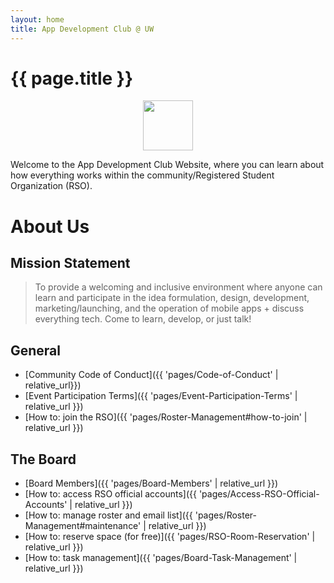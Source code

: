 ```yaml
---
layout: home
title: App Development Club @ UW
---
```


# {{ page.title }}

<!-- This logo is being considered decorative, and so is given alt="". -->
<center><img width="80px" src="{{ 'assets/img/logo.svg' | relative_url }}" alt=""/></center>

Welcome to the App Development Club Website, where you can learn about how everything works within the community/Registered Student Organization (RSO).

# About Us
## Mission Statement

> To provide a welcoming and inclusive environment where anyone can learn and participate in the idea formulation, design, development, marketing/launching, and the operation of mobile apps + discuss everything tech. Come to learn, develop, or just talk!

## General

- [Community Code of Conduct]({{ 'pages/Code-of-Conduct' | relative_url}})
- [Event Participation Terms]({{ 'pages/Event-Participation-Terms' | relative_url }})
- [How to: join the RSO]({{ 'pages/Roster-Management#how-to-join' | relative_url }})

## The Board

- [Board Members]({{ 'pages/Board-Members' | relative_url }})
- [How to: access RSO official accounts]({{ 'pages/Access-RSO-Official-Accounts' | relative_url }})
- [How to: manage roster and email list]({{ 'pages/Roster-Management#maintenance' | relative_url }})
- [How to: reserve space (for free)]({{ 'pages/RSO-Room-Reservation' | relative_url }})
- [How to: task management]({{ 'pages/Board-Task-Management' | relative_url }})


